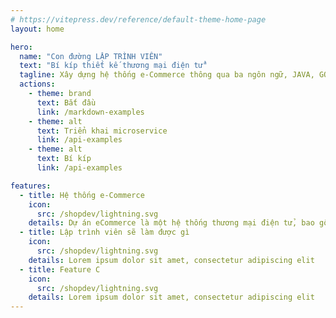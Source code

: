 ```yaml
---
# https://vitepress.dev/reference/default-theme-home-page
layout: home

hero:
  name: "Con đường LẬP TRÌNH VIÊN"
  text: "Bí kíp thiết kế thương mại điện tử"
  tagline: Xây dựng hệ thống e-Commerce thông qua ba ngôn ngữ, JAVA, GO, NODE.js và nhiều stacks công nghệ khác như AWS, Elasticsearch, RabbitMQ, Kafka, Nginx, Redis...
  actions:
    - theme: brand
      text: Bắt đầu
      link: /markdown-examples
    - theme: alt
      text: Triển khai microservice
      link: /api-examples
    - theme: alt
      text: Bí kíp
      link: /api-examples

features:
  - title: Hệ thống e-Commerce
    icon:
      src: /shopdev/lightning.svg
    details: Dự án eCommerce là một hệ thống thương mại điện tử, bao gồm hệ thống eCommerce frontEnd và Backend. Nó được triển khai dựa trên ba ngôn ngữ chính là JAVA, GO, NODE.js và được triển khai bằng cách sử dụng công cụ chứa Docker. 
  - title: Lập trình viên sẽ làm được gì
    icon:
      src: /shopdev/lightning.svg
    details: Lorem ipsum dolor sit amet, consectetur adipiscing elit
  - title: Feature C
    icon:
      src: /shopdev/lightning.svg
    details: Lorem ipsum dolor sit amet, consectetur adipiscing elit
---
```


